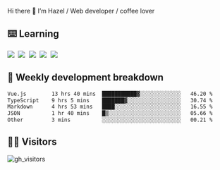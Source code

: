 
Hi there 👋 I’m Hazel / Web developer / coffee lover

## ⌨️ Learning

<samp>
 <a href="https://github.com/vuejs/core"><img src="https://api.iconify.design/logos:vue.svg" /></a>
  <a href="https://github.com/vuejs/core"><img src="https://api.iconify.design/logos:react.svg" /></a>
  <a href="https://github.com/vitejs/vite"><img src="https://api.iconify.design/logos:vitejs.svg" /></a>
  <a href="https://github.com/microsoft/TypeScript"><img src="https://api.iconify.design/logos:typescript-icon.svg" /></a> 
  <a href="https://github.com/unocss/unocss"><img src="https://api.iconify.design/logos:unocss.svg" /></a>
  

</samp>


## 🦀 Weekly development breakdown

<!--START_SECTION:waka-->

```txt
Vue.js        13 hrs 40 mins  ███████████▓░░░░░░░░░░░░░   46.20 %
TypeScript    9 hrs 5 mins    ███████▓░░░░░░░░░░░░░░░░░   30.74 %
Markdown      4 hrs 53 mins   ████░░░░░░░░░░░░░░░░░░░░░   16.55 %
JSON          1 hr 40 mins    █▒░░░░░░░░░░░░░░░░░░░░░░░   05.66 %
Other         3 mins          ░░░░░░░░░░░░░░░░░░░░░░░░░   00.21 %
```

<!--END_SECTION:waka-->
## 👬🏻 Visitors

![gh_visitors](https://profile-counter.glitch.me/Hazel-Lin/count.svg)

